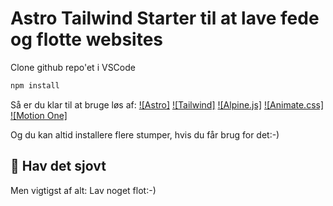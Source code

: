 # Astro Tailwind Starter til at lave fede og flotte websites

Clone github repo'et i VSCode

```sh
npm install
```

Så er du klar til at bruge løs af:
[![Astro]](https://astro.build/)
[![Tailwind]](https://tailwindcss.com/)
[![Alpine.js]](https://alpinejs.dev/)
[![Animate.css]](https://animate.style/)
[![Motion One]](https://motion.dev/) 

Og du kan altid installere flere stumper, hvis du får brug for det:-)

## 🚀 Hav det sjovt

Men vigtigst af alt: Lav noget flot:-)

